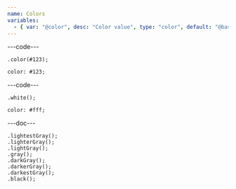 ```yaml
---
name: Colors
variables:
  - { var: "@color", desc: "Color value", type: "color", default: "@baseColor" }
---
```


---code---

```less
.color(#123);
```

```less
color: #123;
```

---code---

```less
.white();
```

```less
color: #fff;
```

---doc---

```less
.lightestGray();
.lighterGray();
.lightGray();
.gray();
.darkGray();
.darkerGray();
.darkestGray();
.black();
```